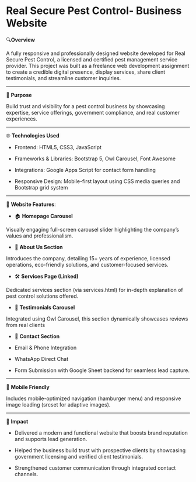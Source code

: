 # Real Secure Pest Control- Business Website

🔍**Overview**

A fully responsive and professionally designed website developed for Real Secure Pest Control, a licensed and certified pest management service provider. This project was built as a freelance web development assignment to create a credible digital presence, display services, share client testimonials, and streamline customer inquiries.
***
📌 **Purpose**

Build trust and visibility for a pest control business by showcasing expertise, service offerings, government compliance, and real customer experiences.
***
🌐 **Technologies Used**

* Frontend: HTML5, CSS3, JavaScript

* Frameworks & Libraries: Bootstrap 5, Owl Carousel, Font Awesome

* Integrations: Google Apps Script for contact form handling

* Responsive Design: Mobile-first layout using CSS media queries and Bootstrap grid system
***
🧩 **Website Features**:

* 🏠 **Homepage Carousel**

Visually engaging full-screen carousel slider highlighting the company’s values and professionalism.

* 📖 **About Us Section**

Introduces the company, detailing 15+ years of experience, licensed operations, eco-friendly solutions, and customer-focused services.

* 🛠️ **Services Page (Linked)**

Dedicated services section (via services.html) for in-depth explanation of pest control solutions offered.

* 💬 **Testimonials Carousel**

Integrated using Owl Carousel, this section dynamically showcases reviews from real clients

* 📩 **Contact Section**

* Email & Phone Integration

* WhatsApp Direct Chat

* Form Submission with Google Sheet backend for seamless lead capture.
***
📱 **Mobile Friendly**

Includes mobile-optimized navigation (hamburger menu) and responsive image loading (srcset for adaptive images).
***
💼 **Impact**

* Delivered a modern and functional website that boosts brand reputation and supports lead generation.

* Helped the business build trust with prospective clients by showcasing government licensing and verified client testimonials.

* Strengthened customer communication through integrated contact channels.
